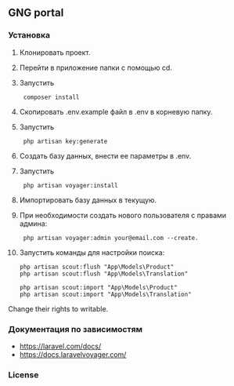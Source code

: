 ## GNG portal

### Установка

1. Клонировать проект.
2. Перейти в приложение папки с помощью cd.
3. Запустить

        composer install
4. Скопировать .env.example файл в .env в корневую папку.
5. Запустить

        php artisan key:generate
6. Создать базу данных, внести ее параметры в .env.
7. Запустить

        php artisan voyager:install
8. Импортировать базу данных в текущую.
9. При необходимости создать нового пользователя с правами админа:
        
        php artisan voyager:admin your@email.com --create.
10. Запустить команды для настройки поиска:

        php artisan scout:flush "App\Models\Product"
        php artisan scout:flush "App\Models\Translation"
        
        php artisan scout:import "App\Models\Product"
        php artisan scout:import "App\Models\Translation"
        
Change their rights to writable.

### Документация по зависимостям

- https://laravel.com/docs/
- https://docs.laravelvoyager.com/


### License
